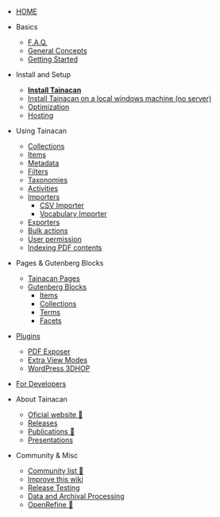 * [HOME](/)
 
* Basics
    * [F.A.Q.](faq)
    * [General Concepts](general-concepts)
    * [Getting Started](getting-started)
* Install and Setup
    * [**Install Tainacan**](install)
    * [Install Tainacan on a local windows machine (no server)](xampp#install-tainacan-on-a-local-windows-machine-no-server)
    * [Optimization](optimization)
    * [Hosting](hosting)
* Using Tainacan
    * [Collections](collections)
    * [Items](items)
    * [Metadata](metadata)
    * [Filters](filters)
    * [Taxonomies](taxonomies)
    * [Activities](activities)
    * [Importers](importers)
        * [CSV Importer](/dev/csv-importer.md)
    	* [Vocabulary Importer](/dev/vocabulary-importer.md)
    * [Exporters](exporters)
    * [Bulk actions](bulk-actions)
    * [User permission](users)
    * [Indexing PDF contents](indexing-pdf.md)
* Pages & Gutenberg Blocks
    * [Tainacan Pages](tainacan-pages.md)
    * [Gutenberg Blocks](gutenberg-blocks.md)
        * [Items](blocks-items.md)
        * [Collections](blocks-collections.md)
        * [Terms](blocks-terms.md)
        * [Facets](blocks-facets.md)  
* [Plugins](/plugins)
    * [PDF Exposer](/plugin-pdf-exposer)
    * [Extra View Modes](/plugin-extra-view-modes)
    * [WordPress 3DHOP](/plugin-3d-hop)
* [For Developers](/dev/)
* About Tainacan
    * [Oficial website :link:](https://tainacan.org/ ':ignore')
    * [Releases](/releases)
    * [Publications :link:](http://pesquisa.medialab.ufg.br/artigos/ ':ignore')
    * [Presentations](/presentations)
* Community & Misc
    * [Community list :link:](https://lists.riseup.net/www/subscribe/tainacan ':ignore')
    * [Improve this wiki](CONTRIBUTING)
	* [Release Testing](/release-testing.md) 
    * [Data and Archival Processing](data-processing)
    * [OpenRefine :link:](http://openrefine.org/ ':ignore')
 
